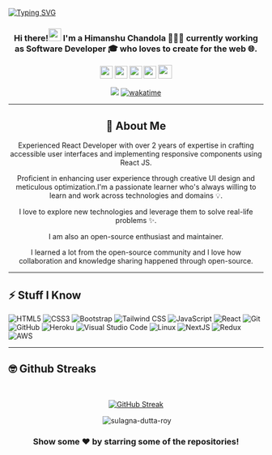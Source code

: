 [![Typing SVG](https://readme-typing-svg.herokuapp.com?font=Fira+Code&duration=1000&pause=1000&random=false&width=435&lines=Hey+I'm+Himanshu+Chandola;Welcome+to+my+Github+Profile)](https://git.io/typing-svg)
<h3 align="center">Hi there!<img src="https://media.giphy.com/media/hvRJCLFzcasrR4ia7z/giphy.gif" width="25px"> I'm a Himanshu Chandola 👨🏻‍💻 currently working as Software Developer 🎓 who loves to create for the web 🌐.</h3>

<p align="center">
  <a href="mailto:himanshuchandolaofficial@gmail.com" target="_blank"><img height="25" src = "https://img.shields.io/badge/Gmail-D14836?style=for-the-badge&logo=gmail&logoColor=white"></a>
  <a href="https://linkedin.com/in/himanshuchandola" target="_blank"><img height="25" src = "https://img.shields.io/badge/-LinkedIn-0e76a8?style=for-the-badge&logo=Linkedin&logoColor=white"></a>
  <a href="https://himanshuchandola-portfolio.vercel.app/" target="_blank"><img height="25" src = "https://img.shields.io/badge/Website-3b5998?style=for-the-badge&logo=google-chrome&logoColor=white"></a>
  <a href="https://twitter.com/himanshuistaken" target="_blank"><img height="25" src = "https://img.shields.io/badge/-Twitter-00acee?style=for-the-badge&logo=Twitter&logoColor=white"></a>
  <a href="https://dev.to/himanshuchandola" target="_blank"><img height="27" src = "https://img.shields.io/badge/DEV.TO-%230A0A0A.svg?&style=for-the-badge&logo=dev.to&logoColor=white"></a>
</p>
<p align="center"><img src="https://api.visitorbadge.io/api/visitors?path=himanshuchandola&label=Visitor%20Count&countColor=%23263759"> <a href="https://wakatime.com/@4a55d62c-c22c-4674-abb2-f3837f77a846">
    <img src="https://wakatime.com/badge/user/4a55d62c-c22c-4674-abb2-f3837f77a846.svg" alt="wakatime">
  </a></p>



----
<div align="center">
    <h2>🚀 About Me</h2>
   <p align="center">Experienced React Developer with over 2 years of expertise in crafting accessible user interfaces and implementing responsive components using React JS.

 Proficient in enhancing user experience through creative UI design and meticulous optimization.I'm a passionate learner who's always willing to learn and work across technologies and domains 💡. 

I love to explore new technologies and leverage them to solve real-life problems ✨.

I am also an open-source enthusiast and maintainer. 

I learned a lot from the open-source community and I love how collaboration and knowledge sharing happened through open-source. </p>
</div>

----

## ⚡ Stuff I Know

![HTML5](https://img.shields.io/badge/-HTML5-E34F26?style=flat-square&logo=html5&logoColor=white)
![CSS3](https://img.shields.io/badge/-CSS3-1572B6?style=flat-square&logo=css3)
![Bootstrap](https://img.shields.io/badge/-Bootstrap-7952B3?style=flat-square&logo=bootstrap&logoColor=white)
![Tailwind CSS](https://img.shields.io/badge/-TailwindCSS-38B2AC?style=flat-square&logo=tailwind-css&logoColor=white)
![JavaScript](https://img.shields.io/badge/-JavaScript-F7DF1E?style=flat-square&logo=javascript&logoColor=black)
![React](https://img.shields.io/badge/-React-61DAFB?style=flat-square&logo=react&logoColor=black)
![Git](https://img.shields.io/badge/-Git-black?style=flat-square&logo=git)
![GitHub](https://img.shields.io/badge/-GitHub-181717?style=flat-square&logo=github)
![Heroku](https://img.shields.io/badge/-Heroku-430098?style=flat-square&logo=heroku)
![Visual Studio Code](https://img.shields.io/badge/-VSCode-007ACC?style=flat-square&logo=visual-studio-code&logoColor=white)
![Linux](https://img.shields.io/badge/-Linux-FCC624?style=flat-square&logo=linux&logoColor=black)
![NextJS](https://img.shields.io/badge/-Next.js-000000?style=flat-square&logo=next.js)
![Redux](https://img.shields.io/badge/-Redux-764ABC?style=flat-square&logo=redux)
![AWS](https://img.shields.io/badge/-AWS-232F3E?style=flat-square&logo=amazon-aws)



----

## 🤓 Github Streaks

<br />
 
<div align="center">

[![GitHub Streak](https://github-readme-streak-stats.herokuapp.com?user=himanshuchandola&theme=radical)](https://himanshuchandola.fyi)

<p>&nbsp;<img align="center" src="https://github-readme-stats.vercel.app/api?username=himanshuchandola&show_icons=true&locale=en&theme=radical" alt="sulagna-dutta-roy" /></p>
  
### Show some ❤️ by starring some of the repositories!

</div>
